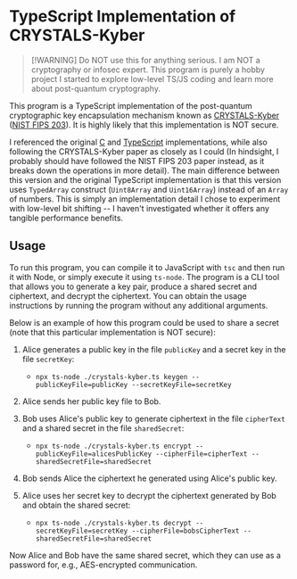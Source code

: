 # TypeScript Implementation of CRYSTALS-Kyber

> [!WARNING] Do NOT use this for anything serious. I am NOT a cryptography or
> infosec expert. This program is purely a hobby project I started to explore
> low-level TS/JS coding and learn more about post-quantum cryptography.

This program is a TypeScript implementation of the post-quantum cryptographic
key encapsulation mechanism known as
<a href="https://pq-crystals.org/kyber/">CRYSTALS-Kyber</a>
(<a href="https://nvlpubs.nist.gov/nistpubs/FIPS/NIST.FIPS.203.pdf">NIST FIPS
203</a>). It is highly likely that this implementation is NOT secure.

I referenced the original <a href="https://github.com/pq-crystals/kyber">C</a>
and <a href="https://github.com/fisherstevenk/crystals-kyber-ts">TypeScript</a>
implementations, while also following the CRYSTALS-Kyber paper as closely as I
could (In hindsight, I probably should have followed the NIST FIPS 203 paper
instead, as it breaks down the operations in more detail). The main difference
between this version and the original TypeScript implementation is that this
version uses `TypedArray` construct (`Uint8Array` and `Uint16Array`) instead of
an `Array` of numbers. This is simply an implementation detail I chose to
experiment with low-level bit shifting -- I haven't investigated whether it
offers any tangible performance benefits.

## Usage

To run this program, you can compile it to JavaScript with `tsc` and then run it
with Node, or simply execute it using `ts-node`. The program is a CLI tool that
allows you to generate a key pair, produce a shared secret and ciphertext, and
decrypt the ciphertext. You can obtain the usage instructions by running the
program without any additional arguments.

Below is an example of how this program could be used to share a secret (note
that this particular implementation is NOT secure):

1. Alice generates a public key in the file `publicKey` and a secret key in the
   file `secretKey`:

   - `npx ts-node ./crystals-kyber.ts keygen --publicKeyFile=publicKey --secretKeyFile=secretKey`

1. Alice sends her public key file to Bob.

1. Bob uses Alice's public key to generate ciphertext in the file `cipherText`
   and a shared secret in the file `sharedSecret`:

   - `npx ts-node ./crystals-kyber.ts encrypt --publicKeyFile=alicesPublicKey --cipherFile=cipherText --sharedSecretFile=sharedSecret`

1. Bob sends Alice the ciphertext he generated using Alice's public key.

1. Alice uses her secret key to decrypt the ciphertext generated by Bob and
   obtain the shared secret:

   - `npx ts-node ./crystals-kyber.ts decrypt --secretKeyFile=secretKey --cipherFile=bobsCipherText --sharedSecretFile=sharedSecret`

Now Alice and Bob have the same shared secret, which they can use as a password
for, e.g., AES-encrypted communication.
